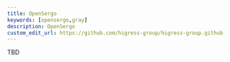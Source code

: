 ```yaml
---
title: OpenSergo
keywords: [opensergo,gray]
description: OpenSergo
custom_edit_url: https://github.com/higress-group/higress-group.github.io/blob/main/i18n/zh-cn/docusaurus-plugin-content-docs/current/user/opensergo-gray.md
---
```


TBD